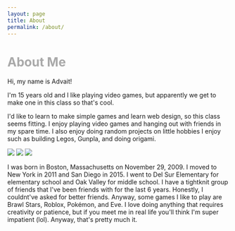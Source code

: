 ```yaml
---
layout: page
title: About
permalink: /about/
---
```


<h1 style="color:DarkGrey">About Me</h1>
Hi, my name is Advait!

<p>I'm 15 years old and I like playing video games, but apparently we get to make one in this class so that's cool.

  I'd like to learn to make simple games and learn web design, so this class seems fitting. I enjoy playing video games and hanging out with friends in my spare time. I also enjoy doing random projects on little hobbies I enjoy such as building Legos, Gunpla, and doing origami.<p>
<img src="https://www.lego.com/cdn/cs/set/assets/blt17452f7f0b4a4d08/71799.png">
<img src="https://cdn11.bigcommerce.com/s-6k3asdl2tq/images/stencil/1280x1280/products/18125/24974/1__33236.1720455634.jpg?c=1">
<img src="https://images-wixmp-ed30a86b8c4ca887773594c2.wixmp.com/f/545f0cd5-ca69-4e48-9db2-7a5d6c60fc7a/defjzan-cc8213a9-45b5-4124-84a6-863a6f39095c.jpg/v1/fill/w_1024,h_768,q_75,strp/origami_ancient_dragon_2_0_by_adooke_defjzan-fullview.jpg?token=eyJ0eXAiOiJKV1QiLCJhbGciOiJIUzI1NiJ9.eyJzdWIiOiJ1cm46YXBwOjdlMGQxODg5ODIyNjQzNzNhNWYwZDQxNWVhMGQyNmUwIiwiaXNzIjoidXJuOmFwcDo3ZTBkMTg4OTgyMjY0MzczYTVmMGQ0MTVlYTBkMjZlMCIsIm9iaiI6W1t7ImhlaWdodCI6Ijw9NzY4IiwicGF0aCI6IlwvZlwvNTQ1ZjBjZDUtY2E2OS00ZTQ4LTlkYjItN2E1ZDZjNjBmYzdhXC9kZWZqemFuLWNjODIxM2E5LTQ1YjUtNDEyNC04NGE2LTg2M2E2ZjM5MDk1Yy5qcGciLCJ3aWR0aCI6Ijw9MTAyNCJ9XV0sImF1ZCI6WyJ1cm46c2VydmljZTppbWFnZS5vcGVyYXRpb25zIl19.6T2iEOlvQ4oy-SvoXVy1-PtTEc92TYBfER_woDzpIu8">

<p>I was born in Boston, Massachusetts on November 29, 2009. I moved to New York in 2011 and San Diego in 2015. I went to Del Sur Elementary for elementary school and Oak Valley for middle school. I have a tightknit group of friends that I've been friends with for the last 6 years. Honestly, I couldnt've asked for better friends. Anyway, some games I like to play are Brawl Stars, Roblox, Pokémon, and Eve. I love doing anything that requires creativity or patience, but if you meet me in real life you'll think I'm super impatient (lol). Anyway, that's pretty much it.  <p>
